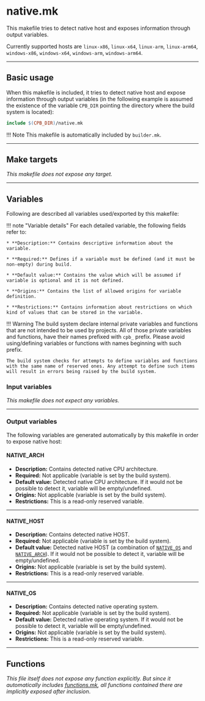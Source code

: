 # native.mk

This makefile tries to detect native host and exposes information through output variables.

Currently supported hosts are `linux-x86`, `linux-x64`, `linux-arm`, `linux-arm64`, `windows-x86`, `windows-x64`, `windows-arm`, `windows-arm64`.

--------------------------------------------------------------------------------

## Basic usage

When this makefile is included, it tries to detect native host and expose information through output variables (in the following example is assumed the existence of the variable `CPB_DIR` pointing the directory where the build system is located):

```Makefile
include $(CPB_DIR)/native.mk
```

!!! Note
    This makefile is automatically included by `builder.mk`.

--------------------------------------------------------------------------------

## Make targets

_This makefile does not expose any target._

--------------------------------------------------------------------------------

## Variables

Following are described all variables used/exported by this makefile:

!!! note "Variable details"
    For each detailed variable, the following fields refer to:

    * **Description:** Contains descriptive information about the variable.

    * **Required:** Defines if a variable must be defined (and it must be non-empty) during build.

    * **Default value:** Contains the value which will be assumed if variable is optional and it is not defined.

    * **Origins:** Contains the list of allowed origins for variable definition.

    * **Restrictions:** Contains information about restrictions on which kind of values that can be stored in the variable.

!!! Warning
    The build system declare internal private variables and functions that are not intended to be used by projects. All of those private variables and functions, have their names prefixed with `cpb_` prefix. Please avoid using/defining variables or functions with names beginning with such prefix.

    The build system checks for attempts to define variables and functions with the same name of reserved ones. Any attempt to define such items will result in errors being raised by the build system.

### Input variables

_This makefile does not expect any variables._

--------------------------------------------------------------------------------

### Output variables

The following variables are generated automatically by this makefile in order to expose native host:

#### NATIVE_ARCH

* **Description:** Contains detected native CPU architecture.
* **Required:** Not applicable (variable is set by the build system).
* **Default value:** Detected native CPU architecture. If it would not be possible to detect it, variable will be empty/undefined.
* **Origins:** Not applicable (variable is set by the build system).
* **Restrictions:** This is a read-only reserved variable.

--------------------------------------------------------------------------------

#### NATIVE_HOST

* **Description:** Contains detected native HOST.
* **Required:** Not applicable (variable is set by the build system).
* **Default value:** Detected native HOST (a combination of [`NATIVE_OS`](#native_os) and [`NATIVE_ARCH`](#native_arch)). If it would not be possible to detect it, variable will be empty/undefined.
* **Origins:** Not applicable (variable is set by the build system).
* **Restrictions:** This is a read-only reserved variable.

--------------------------------------------------------------------------------

#### NATIVE_OS

* **Description:** Contains detected native operating system.
* **Required:**  Not applicable (variable is set by the build system).
* **Default value:** Detected native operating system. If it would not be possible to detect it, variable will be empty/undefined.
* **Origins:**  Not applicable (variable is set by the build system).
* **Restrictions:** This is a read-only reserved variable.

--------------------------------------------------------------------------------

## Functions

_This file itself does not expose any function explicitly. But since it automatically includes [functions.mk](../functions.mk), all functions contained there are implicitly exposed after inclusion_.
